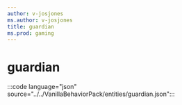 ```yaml
---
author: v-josjones
ms.author: v-josjones
title: guardian
ms.prod: gaming
---
```


# guardian

:::code language="json" source="../../VanillaBehaviorPack/entities/guardian.json":::
